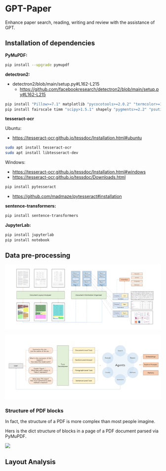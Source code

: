 # GPT-Paper

Enhance paper search, reading, writing and review with the assistance of GPT.

## Installation of dependencies

**PyMuPDF:**

```sh
pip install --upgrade pymupdf
```

**detectron2:**
* detectron2/blob/main/setup.py#L162-L215
  * https://github.com/facebookresearch/detectron2/blob/main/setup.py#L162-L215

```sh
pip install "Pillow>=7.1" matplotlib "pycocotools>=2.0.2" "termcolor>=1.1" "yacs>=0.1.8" tabulate cloudpickle "tqdm>4.29.0" tensorboard "fvcore>=0.1.5,<0.1.6" "iopath>=0.1.7,<0.1.10" "omegaconf>=2.1,<2.4" "hydra-core>=1.1" black packaging
pip install fairscale timm "scipy>1.5.1" shapely "pygments>=2.2" "psutil" "panopticapi @ https://github.com/cocodataset/panopticapi/archive/master.zip"
```

**tesseract-ocr**

Ubuntu:
* https://tesseract-ocr.github.io/tessdoc/Installation.html#ubuntu

```sh
sudo apt install tesseract-ocr
sudo apt install libtesseract-dev
```

Windows:

* https://tesseract-ocr.github.io/tessdoc/Installation.html#windows
* https://tesseract-ocr.github.io/tessdoc/Downloads.html

```sh
pip install pytesseract
```

* https://github.com/madmaze/pytesseract#installation


**sentence-transformers:**

```sh
pip install sentence-transformers
```

**JupyterLab:**

```sh
pip install jupyterlab
pip install notebook
```

## Data pre-processing

![](./examples/document-preprocess.png)

![](./examples/task-agents.png)

### Structure of PDF blocks

In fact, the structure of a PDF is more complex than most people imagine.

Hers is the dict structure of blocks in a page of a PDF document parsed via PyMuPDF.

![](https://pymupdf.readthedocs.io/en/latest/_images/img-textpage.png)


## Layout Analysis

